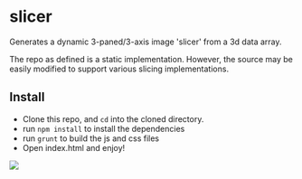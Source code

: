 slicer
======

Generates a dynamic 3-paned/3-axis image 'slicer' from a 3d data array.

The repo as defined is a static implementation.  However, the source may be easily modified to support various slicing implementations.

## Install
* Clone this repo, and `cd` into the cloned directory.
* run `npm install` to install the dependencies
* run `grunt` to build the js and css files
* Open index.html and enjoy!

![](https://raw.githubusercontent.com/MRN-Code/slicer/master/img/mri_animated.gif)
